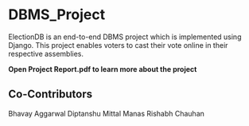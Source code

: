 # DBMS_Project
ElectionDB is an end-to-end DBMS project which is implemented using Django. This project enables voters to cast their vote online in their respective assemblies.

**Open Project Report.pdf to learn more about the project**

## Co-Contributors
Bhavay Aggarwal
Diptanshu Mittal
Manas
Rishabh Chauhan
